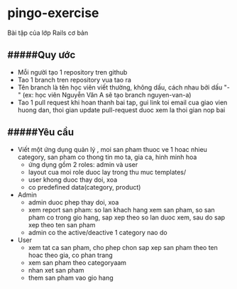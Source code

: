 pingo-exercise
==============
Bài tập của lớp Rails cơ bản

#####Quy ước
-----------------
- Mỗi người tạo 1 repository tren github
- Tao 1 branch tren repository vua tao ra
- Tên branch là tên học viên viết thường, không dấu, cách nhau bởi dấu "-" (ex: học viên Nguyễn Văn A sẽ tạo branch nguyen-van-a)
- Tao 1 pull request khi hoan thanh bai tap, gui link toi email cua giao vien huong dan, thoi gian update pull-request duoc xem la thoi gian nop bai

#####Yêu cầu
---------------------
- Viết một ứng dụng quản lý , moi san pham thuoc ve 1 hoac nhieu category, san pham co thong tin mo ta, gia ca, hinh minh hoa
  - ứng dụng gồm 2 roles: admin và user
  - layout cua moi role duoc lay trong thu muc templates/
  - user khong duoc thay doi, xoa
  - co predefined data(category, product)
- Admin
  - admin duoc phep thay doi, xoa
  - xem report san pham: so lan khach hang xem san pham, so san pham co trong gio hang, sap xep theo so lan duoc xem, sau do sap xep theo ten san pham
  - admin co the active/deactive 1 category nao do
- User
  - xem tat ca san pham, cho phep chon sap xep san pham theo ten hoac theo gia, co phan trang
  - xem san pham theo categoryaam
  - nhan xet san pham
  - them san pham vao gio hang
